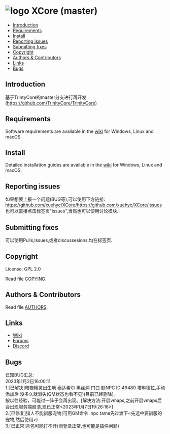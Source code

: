 <!--
# ![logo](https://community.trinitycore.org/public/style_images/1_trinitycore.png) TrinityCore (master)
-->
<!--
# ![logo](https://github.com/xuehyc/TrinityCore/blob/master/ico/readme/%E5%A4%B4%E5%83%8F-%E5%8E%BB%E8%BE%B9%E7%BC%98%E7%B2%BE%E4%BF%AE%E7%89%88.png) XCore (master)
-->
<!--
# ![logo](https://kdocs.cn/l/cfbJRxNaha4M) XCore (master)
-->
<!--
<center>
-->
# ![logo](http://m.qpic.cn/psc?/V52nY6a20lzs8U1Wv03f33HFbw43TrKC/bqQfVz5yrrGYSXMvKr.cqad44szbS8X0Ps9P2rb6ioZ.IEkHmy93jWFHC1wIznHyNosj8F9Zh8uGBSXiOwarjryde0sIuzb6NL3T3uLjVrQ!/b&bo=2QDRAAAAAAADByo!&rf=viewer_4) XCore (master)
<!--
</center>
-->
<!--解决问题平均时间-->
<!--
[![Average time to resolve an issue](https://isitmaintained.com/badge/resolution/TrinityCore/TrinityCore.svg)](https://isitmaintained.com/project/TrinityCore/TrinityCore "Average time to resolve an issue") [![Percentage of issues still open](https://isitmaintained.com/badge/open/TrinityCore/TrinityCore.svg)](https://isitmaintained.com/project/TrinityCore/TrinityCore "Percentage of issues still open")

--------------
-->



<!--
* [Build Status](#build-status)

-->
* [Introduction](#introduction)
* [Requirements](#requirements)
* [Install](#install)
* [Reporting issues](#reporting-issues)
* [Submitting fixes](#submitting-fixes)
* [Copyright](#copyright)
* [Authors &amp; Contributors](#authors--contributors)
* [Links](#links)
* [Bugs](#bugs)


<!--
## Build Status

master | 3.3.5
:------------: | :------------:
[![master Build Status](https://circleci.com/gh/TrinityCore/TrinityCore/tree/master.svg?style=shield)](https://circleci.com/gh/TrinityCore/TrinityCore/tree/master) | [![3.3.5 Build Status](https://circleci.com/gh/TrinityCore/TrinityCore/tree/3.3.5.svg?style=shield)](https://circleci.com/gh/TrinityCore/TrinityCore/tree/3.3.5)
[![master Build status](https://ci.appveyor.com/api/projects/status/54d0u1fxe50ad80o/branch/master?svg=true)](https://ci.appveyor.com/project/DDuarte/trinitycore/branch/master) | [![Build status](https://ci.appveyor.com/api/projects/status/54d0u1fxe50ad80o/branch/3.3.5?svg=true)](https://ci.appveyor.com/project/DDuarte/trinitycore/branch/3.3.5)
[![master GCC Build status](https://github.com/TrinityCore/TrinityCore/actions/workflows/gcc-build.yml/badge.svg?branch=master&event=push)](https://github.com/TrinityCore/TrinityCore/actions?query=workflow%3AGCC+branch%3Amaster+event%3Apush) | [![3.3.5 GCC Build status](https://github.com/TrinityCore/TrinityCore/actions/workflows/gcc-build.yml/badge.svg?branch=3.3.5&event=push)](https://github.com/TrinityCore/TrinityCore/actions?query=workflow%3AGCC+branch%3A3.3.5+event%3Apush)
[![Coverity Scan Build Status](https://scan.coverity.com/projects/435/badge.svg)](https://scan.coverity.com/projects/435) | [![Coverity Scan Build Status](https://scan.coverity.com/projects/4656/badge.svg)](https://scan.coverity.com/projects/4656)


-->


## Introduction

基于TrintyCore的master分支进行再开发
(https://github.com/TrinityCore/TrinityCore)
<!--
TrinityCore is a *MMORPG* Framework based mostly in C++.

It is derived from *MaNGOS*, the *Massive Network Game Object Server*, and is
based on the code of that project with extensive changes over time to optimize,
improve and cleanup the codebase at the same time as improving the in-game
mechanics and functionality.

It is completely open source; community involvement is highly encouraged.

If you wish to contribute ideas or code, please visit our site linked below or
make pull requests to our [Github repository](https://github.com/TrinityCore/TrinityCore/pulls).

For further information on the TrinityCore project, please visit our project
website at [TrinityCore.org](https://www.trinitycore.org).
-->
## Requirements


Software requirements are available in the [wiki](https://trinitycore.info/en/install/requirements) for
Windows, Linux and macOS.


## Install

Detailed installation guides are available in the [wiki](https://trinitycore.info/en/home) for
Windows, Linux and macOS.


## Reporting issues
如果想要上报一个问题(BUG等),可以使用下方链接:
https://github.com/xuehyc/XCore/https://github.com/xuehyc/XCore/issues
也可以直接点击标签页"issues",当然也可以使用讨论模块.
<!--
Issues can be reported via the [Github issue tracker](https://github.com/TrinityCore/TrinityCore/labels/Branch-master).

Please take the time to review existing issues before submitting your own to
prevent duplicates.

In addition, thoroughly read through the [issue tracker guide](https://community.trinitycore.org/topic/37-the-trinitycore-issuetracker-and-you/) to ensure
your report contains the required information. Incorrect or poorly formed
reports are wasteful and are subject to deletion.
-->

## Submitting fixes
可以使用Pulls,Issues,或者discussesions.均在标签页.
<!--
C++ fixes are submitted as pull requests via Github. For more information on how to
properly submit a pull request, read the [how-to: maintain a remote fork](https://community.trinitycore.org/topic/9002-howto-maintain-a-remote-fork-for-pull-requests-tortoisegit/).
For SQL only fixes, open a ticket; if a bug report exists for the bug, post on an existing ticket.
-->

## Copyright

License: GPL 2.0

Read file [COPYING](COPYING).


## Authors &amp; Contributors

Read file [AUTHORS](AUTHORS).


## Links
<!--
* [Website](https://www.trinitycore.org)
-->
* [Wiki](https://www.trinitycore.info)
* [Forums](https://community.trinitycore.org)
* [Discord](https://discord.trinitycore.org/)

## Bugs
已知BUG汇总:<br>
2023年1月2日16:00:11<br>
1.[已解决]暗夜精灵出生地 泰达希尔 黑丝洞 门口 缺NPC ID:49480 塔琳德拉,手动添加后 没多久就消失(GM状态也看不见)(目前已经删除)。<br>
按以往经验，可能过一阵子会再出现。[解决方法:开启vmaps,之前开启vmaps后会出现服务端崩溃,现已正常<2023年1月7日19:26:16>]<br>
2.[已修复]猎人不能驯服宠物(可用GM命令 .npc tame先过渡下<先选中要驯服的宠物,然后使用>)<br>
3.[已正常]背包可能打不开(刚登录正常,也可能是插件问题)<br>


